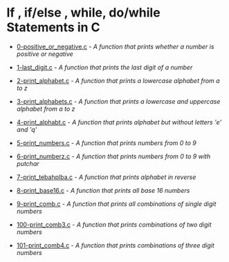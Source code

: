 # If , if/else , while, do/while Statements in C

- [0-positive_or_negative.c](https://github.com/Arenc10/holbertonschool-low_level_programming/blob/main/0x01-variables_if_else_while/0-positive_or_negative.c) - *A function that prints whether a number is positive or negative*

- [1-last_digit.c](https://github.com/Arenc10/holbertonschool-low_level_programming/blob/main/0x01-variables_if_else_while/1-last_digit.c) - *A function that prints the last digit of a number*

- [2-print_alphabet.c](https://github.com/Arenc10/holbertonschool-low_level_programming/blob/main/0x01-variables_if_else_while/2-print_alphabet.c) - *A function that prints a lowercase alphabet from a to z*

- [3-print_alphabets.c](https://github.com/Arenc10/holbertonschool-low_level_programming/blob/main/0x01-variables_if_else_while/3-print_alphabets.c) - *A function that prints a lowercase and uppercase alphabet from a to z*

- [4-print_alphabt.c](https://github.com/Arenc10/holbertonschool-low_level_programming/blob/main/0x01-variables_if_else_while/4-print_alphabt.c) - *A function that prints alphabet but without letters 'e' and 'q'*

- [5-print_numbers.c](https://github.com/Arenc10/holbertonschool-low_level_programming/blob/main/0x01-variables_if_else_while/5-print_numbers.c) - *A function that prints numbers from 0 to 9*

- [6-print_numberz.c](https://github.com/Arenc10/holbertonschool-low_level_programming/blob/main/0x01-variables_if_else_while/6-print_numberz.c) - *A function that prints numbers from 0 to 9 with putchar*

- [7-print_tebahplba.c](https://github.com/Arenc10/holbertonschool-low_level_programming/blob/main/0x01-variables_if_else_while/7-print_tebahplba.c) - *A function that prints alphabet in reverse*

- [8-print_base16.c](https://github.com/Arenc10/holbertonschool-low_level_programming/blob/main/0x01-variables_if_else_while/8-print_base16.c) - *A function that prints all base 16 numbers*

- [9-print_comb.c](https://github.com/Arenc10/holbertonschool-low_level_programming/blob/main/0x01-variables_if_else_while/9-print_comb.c) - *A function that prints all combinations of single digit numbers*

- [100-print_comb3.c](https://github.com/Arenc10/holbertonschool-low_level_programming/blob/main/0x01-variables_if_else_while/100-print_comb3.c) - *A function that prints combinations of two digit numbers*

- [101-print_comb4.c](https://github.com/Arenc10/holbertonschool-low_level_programming/blob/main/0x01-variables_if_else_while/101-print_comb4.c) - *A function that prints combinations of three digit numbers*

